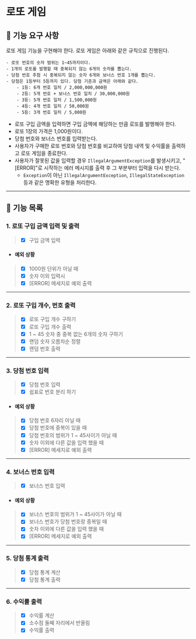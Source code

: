 # 로또 게임

## 🚀 기능 요구 사항

로또 게임 기능을 구현해야 한다. 로또 게임은 아래와 같은 규칙으로 진행된다.

```
- 로또 번호의 숫자 범위는 1~45까지이다.
- 1개의 로또를 발행할 때 중복되지 않는 6개의 숫자를 뽑는다.
- 당첨 번호 추첨 시 중복되지 않는 숫자 6개와 보너스 번호 1개를 뽑는다.
- 당첨은 1등부터 5등까지 있다. 당첨 기준과 금액은 아래와 같다.
    - 1등: 6개 번호 일치 / 2,000,000,000원
    - 2등: 5개 번호 + 보너스 번호 일치 / 30,000,000원
    - 3등: 5개 번호 일치 / 1,500,000원
    - 4등: 4개 번호 일치 / 50,000원
    - 5등: 3개 번호 일치 / 5,000원
```

- 로또 구입 금액을 입력하면 구입 금액에 해당하는 만큼 로또를 발행해야 한다.
- 로또 1장의 가격은 1,000원이다.
- 당첨 번호와 보너스 번호를 입력받는다.
- 사용자가 구매한 로또 번호와 당첨 번호를 비교하여 당첨 내역 및 수익률을 출력하고 로또 게임을 종료한다.
- 사용자가 잘못된 값을 입력할 경우 `IllegalArgumentException`를 발생시키고, "[ERROR]"로 시작하는 에러 메시지를 출력 후 그 부분부터 입력을 다시 받는다.
    - `Exception`이 아닌 `IllegalArgumentException`, `IllegalStateException` 등과 같은 명확한 유형을 처리한다.

---

## 🎯 기능 목록

### 1. 로또 구입 금액 입력 및 출력
> - [x] 구입 금액 입력

- #### 예외 상황
> - [x] 1000원 단위가 아닐 때
> - [x] 숫자 이외 입력시
> - [x] [ERROR] 메세지로 예외 출력

---

### 2. 로또 구입 개수, 번호 출력
> - [x] 로또 구입 개수 구하기
> - [x] 로또 구입 개수 출력
> - [x] 1 ~ 45 숫자 중 중복 없는 6개의 숫자 구하기
> - [x] 랜덤 숫자 오름차순 정렬
> - [x] 랜덤 번호 출력

---

### 3. 당첨 번호 입력
> - [x] 당첨 번호 입력
> - [x] 쉽표로 번호 분리 하기

- #### 예외 상황
> - [x] 당첨 번호 6자리 아닐 때
> - [x] 당첨 번호에 중복이 있을 때
> - [x] 당첨 번호의 범위가 1 ~ 45사이가 아닐 때
> - [x] 숫자 이외에 다른 값을 입력 했을 때
> - [x] [ERROR] 메세지로 예외 출력

---

### 4. 보너스 번호 입력
> - [x] 보너스 번호 입력

- #### 예외 상황
> - [x] 보너스 번호의 범위가 1 ~ 45사이가 아닐 때
> - [x] 보너스 번호가 당첨 번호랑 중복일 때
> - [x] 숫자 이외에 다른 값을 입력 했을 때
> - [x] [ERROR] 메세지로 예외 출력

---

### 5. 당첨 통계 출력
> - [x] 당첨 통계 계산
> - [x] 당첨 통계 출력

---

### 6. 수익률 출력
> - [x] 수익률 계산
> - [x] 소수점 둘째 자리에서 반올림
> - [x] 수익률 출력


